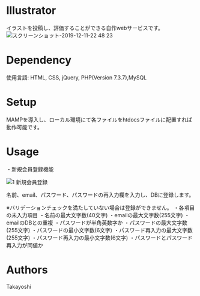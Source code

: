 # Illustrator
イラストを投稿し、評価することができる自作webサービスです。
![スクリーンショット-2019-12-11-22 48 23](https://user-images.githubusercontent.com/48384384/71505061-34ec7e00-28bf-11ea-9dac-12ed6f175bff.png)

# Dependency
使用言語: HTML, CSS, jQuery, PHP(Version 7.3.7),MySQL

# Setup
MAMPを導入し、ローカル環境にて各ファイルをhtdocsファイルに配置すれば動作可能です。

# Usage
・新規会員登録機能

![1 新規会員登録](https://user-images.githubusercontent.com/48384384/71536929-767d3780-2958-11ea-8542-02eac5b50476.gif)

名前、email、パスワード、パスワードの再入力欄を入力し、DBに登録します。

※バリデーションチェックを満たしていない場合は登録ができません。
・各項目の未入力項目
・名前の最大文字数(40文字)
・emailの最大文字数(255文字)
・emailのDBとの重複
・パスワードが半角英数字か
・パスワードの最大文字数(255文字)
・パスワードの最小文字数(6文字)
・パスワード再入力の最大文字数(255文字)
・パスワード再入力の最小文字数(6文字)
・パスワードとパスワード再入力が同値か

# Authors
Takayoshi
